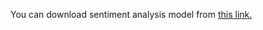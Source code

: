 You can download sentiment analysis model from [this link.](https://drive.google.com/file/d/1QUdFfkxFvqV8f8NnQBR6swbgaiQMhTv5/view?usp=sharing)
